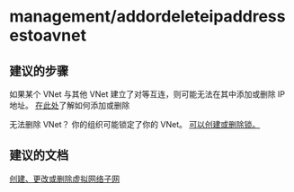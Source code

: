 <properties
    pageTitle="management/addordeleteipaddressestoavnet"
    description="management/addordeleteipaddressestoavnet"
    service="microsoft.network"
    resource="virtualnetworks"
    authors="radwiv"
    displayOrder=""
    selfHelpType="generic"
    supportTopicIds="32584248"
    resourceTags=""
    productPesIds="15526"
    cloudEnvironments="public"
/>


# <a name="managementaddordeleteipaddressestoavnet"></a>management/addordeleteipaddressestoavnet

## <a name="recommended-steps"></a>**建议的步骤**
如果某个 VNet 与其他 VNet 建立了对等互连，则可能无法在其中添加或删除 IP 地址。 [在此处](https://docs.microsoft.com/azure/virtual-network/virtual-network-manage-network#add-address-spaces)了解如何添加或删除<br>

无法删除 VNet？ 你的组织可能锁定了你的 VNet。 [可以创建或删除锁。](https://docs.microsoft.com/azure/azure-resource-manager/resource-group-lock-resources#who-can-create-or-delete-locks-in-your-organization)<br>

## <a name="recommended-documents"></a>**建议的文档**
[创建、更改或删除虚拟网络子网](https://docs.microsoft.com/azure/virtual-network/virtual-network-manage-subnet)

